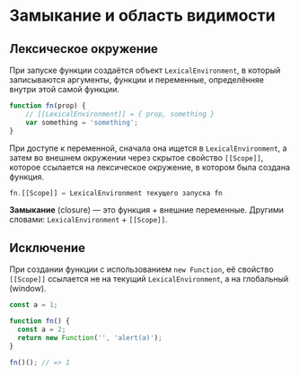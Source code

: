 # Замыкание и область видимости

## Лексическое окружение

При запуске функции создаётся объект `LexicalEnvironment`, в который записываются аргументы, функции и переменные, определённяе внутри этой самой функции.

```js
function fn(prop) {
    // [[LexicalEnvironment]] = { prop, something }
    var something = 'something';
}
```

При доступе к переменной, сначала она ищется в `LexicalEnvironment`, а затем во внешнем окружении через скрытое свойство `[[Scope]]`, которое ссылается на лексическое окружение, в котором была создана функция.

```js
fn.[[Scope]] = LexicalEnvironment текущего запуска fn
```

**Замыкание** (closure) — это функция + внешние переменные. Другими словами: `LexicalEnvironment` + `[[Scope]]`.

## Исключение

При создании функции с использованием `new Function`, её свойство `[[Scope]]` ссылается не на текущий `LexicalEnvironment`, а на глобальный (window).

```js
const a = 1;

function fn() {
  const a = 2;
  return new Function('', 'alert(a)');
}

fn()(); // => 1
```
